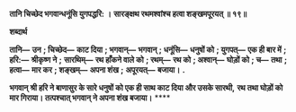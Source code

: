 **तानि चिच्छेद भगवान्धनूंसि युगपद्धरि: ।** **सारङ्क्षथ रथमश्वांश्च हत्वा शङ्खमपूरयत् ॥ १९॥** 

**शब्दार्थ** 

**तानि—** **उन** **; चिच्छेद—** **काट दिया** **; भगवान्—** **भगवान्** **; धनूंसि—** **धनुषों को** **; युगपत्—** **एक ही बार में** **; हरि:—** **श्रीकृष्ण ने** **;** **सारथिम्—** **रथ हाँकने वाले को** **; रथम्—** **रथ को** **; अश्वान्—** **घोड़ों को** **; च—** **तथा** **; हत्वा—** **मार कर** **; शङ्खम्—** **अपना शंख** **;** **अपूरयत्—** **बजाया।** **.** 

**भगवान् श्री हरि ने बाणासुर के सारे धनुषों को एक ही साथ काट दिया और उसके सारथी,** **रथ तथा घोड़ों को मार गिराया। तत्पश्चात् भगवान् ने अपना शंख बजाया।** **** 
